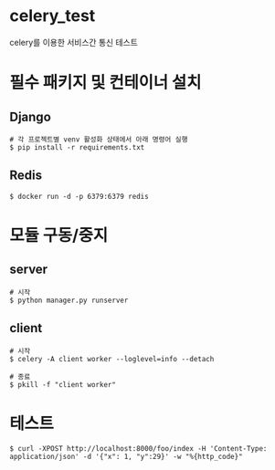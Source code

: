 # celery_test
celery를 이용한 서비스간 통신 테스트

# 필수 패키지 및 컨테이너 설치
## Django
```
# 각 프로젝트별 venv 활성화 상태에서 아래 명령어 실행
$ pip install -r requirements.txt
```

## Redis
```
$ docker run -d -p 6379:6379 redis
```

# 모듈 구동/중지
## server
```
# 시작
$ python manager.py runserver
```

## client
```
# 시작
$ celery -A client worker --loglevel=info --detach

# 종료
$ pkill -f "client worker"
```

# 테스트
```
$ curl -XPOST http://localhost:8000/foo/index -H 'Content-Type: application/json' -d '{"x": 1, "y":29}' -w "%{http_code}"
```
